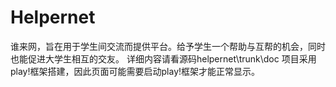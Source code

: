 Helpernet
=========

谁来网，旨在用于学生间交流而提供平台。给予学生一个帮助与互帮的机会，同时也能促进大学生相互的交友。
详细内容请看源码helpernet\trunk\doc
项目采用play!框架搭建，因此页面可能需要启动play!框架才能正常显示。
